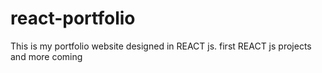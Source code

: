 # react-portfolio
This is my portfolio website designed in REACT js. first REACT js projects and more coming
